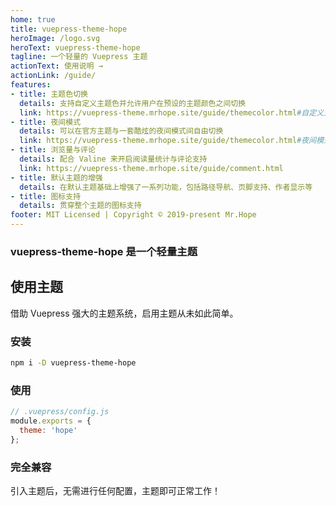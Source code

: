 ```yaml
---
home: true
title: vuepress-theme-hope
heroImage: /logo.svg
heroText: vuepress-theme-hope
tagline: 一个轻量的 Vuepress 主题
actionText: 使用说明 →
actionLink: /guide/
features:
- title: 主题色切换
  details: 支持自定义主题色并允许用户在预设的主题颜色之间切换
  link: https://vuepress-theme.mrhope.site/guide/themecolor.html#自定义主题色
- title: 夜间模式
  details: 可以在官方主题与一套酷炫的夜间模式间自由切换
  link: https://vuepress-theme.mrhope.site/guide/themecolor.html#夜间模式
- title: 浏览量与评论
  details: 配合 Valine 来开启阅读量统计与评论支持
  link: https://vuepress-theme.mrhope.site/guide/comment.html
- title: 默认主题的增强
  details: 在默认主题基础上增强了一系列功能，包括路径导航、页脚支持、作者显示等
- title: 图标支持
  details: 贯穿整个主题的图标支持
footer: MIT Licensed | Copyright © 2019-present Mr.Hope
---
```


### vuepress-theme-hope 是一个轻量主题

## 使用主题

借助 Vuepress 强大的主题系统，启用主题从未如此简单。

### 安装

```bash
npm i -D vuepress-theme-hope
```

### 使用

```js
// .vuepress/config.js
module.exports = {
  theme: 'hope'
};
```

### 完全兼容

引入主题后，无需进行任何配置，主题即可正常工作！

